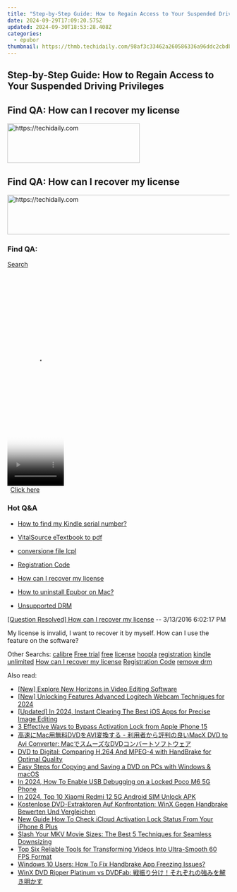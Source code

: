 ```yaml
---
title: "Step-by-Step Guide: How to Regain Access to Your Suspended Driving Privileges"
date: 2024-09-29T17:09:20.575Z
updated: 2024-09-30T18:53:28.408Z
categories:
  - epubor
thumbnail: https://thmb.techidaily.com/98af3c33462a260586336a96ddc2cbdb473875d7a720808faf7dee8c99a861a3.jpg
---
```


## Step-by-Step Guide: How to Regain Access to Your Suspended Driving Privileges

## Find QA: How can I recover my license

<!-- affiliate ads begin -->
<a href="https://aligracehair.sjv.io/c/5597632/1915865/19272" target="_top" id="1915865">
  <img src="//a.impactradius-go.com/display-ad/19272-1915865" border="0" alt="https://techidaily.com" width="300" height="90"/>
</a>
<img height="0" width="0" src="https://aligracehair.sjv.io/i/5597632/1915865/19272" style="position:absolute;visibility:hidden;" border="0" />
<!-- affiliate ads end -->

## Find QA: How can I recover my license

<!-- affiliate ads begin -->
<a href="https://unicoeye.pxf.io/c/5597632/2134496/18498" target="_top" id="2134496">
  <img src="//a.impactradius-go.com/display-ad/18498-2134496" border="0" alt="https://techidaily.com" width="728" height="90"/>
</a>
<img height="0" width="0" src="https://unicoeye.pxf.io/i/5597632/2134496/18498" style="position:absolute;visibility:hidden;" border="0" />
<!-- affiliate ads end -->

### Find QA:

[Search](http://www.epubor.com/Search.aspx?SystemID=46 "Find QA") 

<!-- affiliate ads begin -->
<span id="1975658">
					<video width="128" height="480" style="cursor:pointer"
           poster="//a.impactradius-go.com/display-clicktoplayimage/1975658.png"
           onclick="if(!this.playClicked){this.play();this.setAttribute('controls',true);this.playClicked=true;}">
	   <source src="//a.impactradius-go.com/display-ad/22993-1975658">
	   <img src="//a.impactradius-go.com/display-clicktoplayimage/1975658.png" style="border: none; height: 100%; width: 100%; object-fit: contain">
	</video>
	<div style="width:80px;text-align:center"><a href="javascript:window.open(decodeURIComponent('https%3A%2F%2Fhomestyler.sjv.io%2Fc%2F5597632%2F1975658%2F22993'), '_blank');void(0);">Click here</a></div>
</span>
<img height="0" width="0" src="https://imp.pxf.io/i/5597632/1975658/22993" style="position:absolute;visibility:hidden;" border="0" />
<!-- affiliate ads end -->

### Hot Q&A

* [How to find my Kindle serial number?](https://tools.techidaily.com/epubor/products/)
* [VitalSource eTextbook to pdf](https://tools.techidaily.com/epubor/products/)
* [conversione file lcpl](https://tools.techidaily.com/epubor/products/)
* [Registration Code](https://tools.techidaily.com/epubor/products/)

* [How can I recover my license](https://tools.techidaily.com/epubor/products/)
* [How to uninstall Epubor on Mac?](https://tools.techidaily.com/epubor/products/)
* [Unsupported DRM](https://tools.techidaily.com/epubor/products/)

[\[Question Resolved\] How can I recover my license](https://tools.techidaily.com/epubor/products/) \-- 3/13/2016 6:02:17 PM 

My license is invalid, I want to recover it by myself. How can I use the feature on the software?

 Other Searchs: [calibre](https://tools.techidaily.com/epubor/products/) [Free trial](https://tools.techidaily.com/epubor/products/) [free](https://tools.techidaily.com/epubor/products/) [license](https://tools.techidaily.com/epubor/products/) [hoopla](https://tools.techidaily.com/epubor/products/) [registration](https://tools.techidaily.com/epubor/products/) [kindle unlimited](https://tools.techidaily.com/epubor/products/) [How can I recover my license](https://tools.techidaily.com/epubor/products/) [Registration Code](https://tools.techidaily.com/epubor/products/) [remove drm](https://tools.techidaily.com/epubor/products/)

<ins class="adsbygoogle"
     style="display:block"
     data-ad-format="autorelaxed"
     data-ad-client="ca-pub-7571918770474297"
     data-ad-slot="1223367746"></ins>

<ins class="adsbygoogle"
     style="display:block"
     data-ad-client="ca-pub-7571918770474297"
     data-ad-slot="8358498916"
     data-ad-format="auto"
     data-full-width-responsive="true"></ins>

<span class="atpl-alsoreadstyle">Also read:</span>
<div><ul>
<li><a href="https://some-techniques.techidaily.com/new-explore-new-horizons-in-video-editing-software/"><u>[New] Explore New Horizons in Video Editing Software</u></a></li>
<li><a href="https://visual-screen-recording.techidaily.com/new-unlocking-features-advanced-logitech-webcam-techniques-for-2024/"><u>[New] Unlocking Features Advanced Logitech Webcam Techniques for 2024</u></a></li>
<li><a href="https://article-tips.techidaily.com/updated-in-2024-instant-clearing-the-best-ios-apps-for-precise-image-editing/"><u>[Updated] In 2024, Instant Clearing The Best iOS Apps for Precise Image Editing</u></a></li>
<li><a href="https://activate-lock.techidaily.com/3-effective-ways-to-bypass-activation-lock-from-apple-iphone-15-by-drfone-ios/"><u>3 Effective Ways to Bypass Activation Lock from Apple iPhone 15</u></a></li>
<li><a href="https://tech-revival.techidaily.com/macdvdavi-macx-dvd-to-avi-converter-macdvd/"><u>高速にMac用無料DVDをAVI変換する - 利用者から評判の良いMacX DVD to Avi Converter: MacでスムーズなDVDコンバートソフトウェア</u></a></li>
<li><a href="https://solve-help.techidaily.com/dvd-to-digital-comparing-h264-and-mpeg-4-with-handbrake-for-optimal-quality/"><u>DVD to Digital: Comparing H.264 And MPEG-4 with HandBrake for Optimal Quality</u></a></li>
<li><a href="https://solve-help.techidaily.com/easy-steps-for-copying-and-saving-a-dvd-on-pcs-with-windows-and-macos/"><u>Easy Steps for Copying and Saving a DVD on PCs with Windows & macOS</u></a></li>
<li><a href="https://easy-unlock-android.techidaily.com/in-2024-how-to-enable-usb-debugging-on-a-locked-poco-m6-5g-phone-by-drfone-android/"><u>In 2024, How To Enable USB Debugging on a Locked Poco M6 5G Phone</u></a></li>
<li><a href="https://sim-unlock.techidaily.com/in-2024-top-10-xiaomi-redmi-12-5g-android-sim-unlock-apk-by-drfone-android/"><u>In 2024, Top 10 Xiaomi Redmi 12 5G Android SIM Unlock APK</u></a></li>
<li><a href="https://solve-help.techidaily.com/kostenlose-dvd-extraktoren-auf-konfrontation-winx-gegen-handbrake-bewerten-und-vergleichen/"><u>Kostenlose DVD-Extraktoren Auf Konfrontation: WinX Gegen Handbrake Bewerten Und Vergleichen</u></a></li>
<li><a href="https://activate-lock.techidaily.com/new-guide-how-to-check-icloud-activation-lock-status-from-your-iphone-8-plus-by-drfone-ios/"><u>New Guide How To Check iCloud Activation Lock Status From Your iPhone 8 Plus</u></a></li>
<li><a href="https://solve-help.techidaily.com/slash-your-mkv-movie-sizes-the-best-5-techniques-for-seamless-downsizing/"><u>Slash Your MKV Movie Sizes: The Best 5 Techniques for Seamless Downsizing</u></a></li>
<li><a href="https://solve-help.techidaily.com/top-six-reliable-tools-for-transforming-videos-into-ultra-smooth-60-fps-format/"><u>Top Six Reliable Tools for Transforming Videos Into Ultra-Smooth 60 FPS Format</u></a></li>
<li><a href="https://solve-help.techidaily.com/windows-10-users-how-to-fix-handbrake-app-freezing-issues/"><u>Windows 10 Users: How To Fix Handbrake App Freezing Issues?</u></a></li>
<li><a href="https://solve-help.techidaily.com/winx-dvd-ripper-platinum-vs-dvdfab/"><u>WinX DVD Ripper Platinum vs DVDFab: 戦振り分け！それぞれの強みを解き明かす</u></a></li>
</ul></div>

